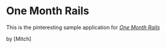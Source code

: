# One Month Rails

This is the pinteresting sample application for 
[*One Month Rails*](http://onemonthrails.com)

by [Mitch]
